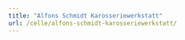 ```yaml
---
title: "Alfons Schmidt Karosseriewerkstatt"
url: /celle/alfons-schmidt-karosseriewerkstatt/
---
```

